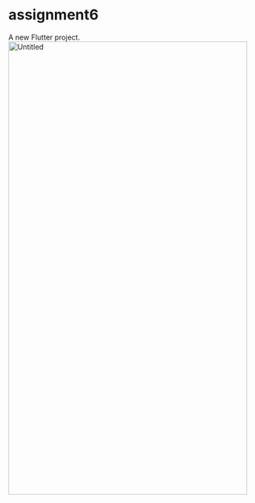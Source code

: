# assignment6

A new Flutter project.
<img width="473" height="898" alt="Untitled" src="https://github.com/user-attachments/assets/e25b3062-0e15-4325-b9cd-c7641bc6be9f" />


